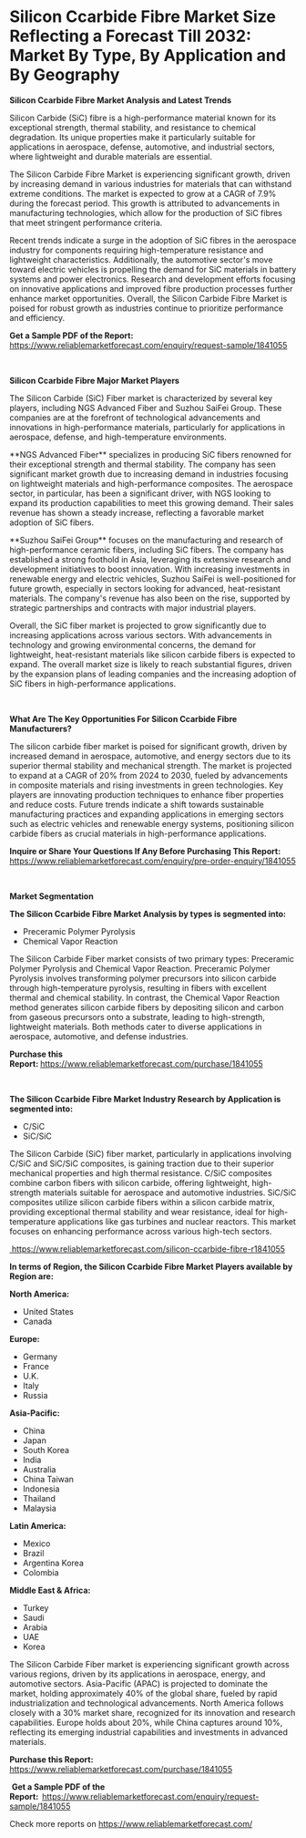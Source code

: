 <p><h1>Silicon Ccarbide Fibre Market Size Reflecting a Forecast Till 2032: Market By Type, By Application and By Geography</h1></p><p><strong>Silicon Ccarbide Fibre Market Analysis and Latest Trends</strong></p>
<p><p>Silicon Carbide (SiC) fibre is a high-performance material known for its exceptional strength, thermal stability, and resistance to chemical degradation. Its unique properties make it particularly suitable for applications in aerospace, defense, automotive, and industrial sectors, where lightweight and durable materials are essential.</p><p>The Silicon Carbide Fibre Market is experiencing significant growth, driven by increasing demand in various industries for materials that can withstand extreme conditions. The market is expected to grow at a CAGR of 7.9% during the forecast period. This growth is attributed to advancements in manufacturing technologies, which allow for the production of SiC fibres that meet stringent performance criteria.</p><p>Recent trends indicate a surge in the adoption of SiC fibres in the aerospace industry for components requiring high-temperature resistance and lightweight characteristics. Additionally, the automotive sector's move toward electric vehicles is propelling the demand for SiC materials in battery systems and power electronics. Research and development efforts focusing on innovative applications and improved fibre production processes further enhance market opportunities. Overall, the Silicon Carbide Fibre Market is poised for robust growth as industries continue to prioritize performance and efficiency.</p></p>
<p><strong>Get a Sample PDF of the Report:&nbsp;</strong> <a href="https://www.reliablemarketforecast.com/enquiry/request-sample/1841055?utm_campaign=2224&utm_medium=2&utm_source=Github&utm_content=ia&utm_term=03022025&utm_id=silicon-ccarbide-fibre">https://www.reliablemarketforecast.com/enquiry/request-sample/1841055</a></p>
<p>&nbsp;</p>
<p><strong>Silicon Ccarbide Fibre Major Market Players</strong></p>
<p><p>The Silicon Carbide (SiC) Fiber market is characterized by several key players, including NGS Advanced Fiber and Suzhou SaiFei Group. These companies are at the forefront of technological advancements and innovations in high-performance materials, particularly for applications in aerospace, defense, and high-temperature environments.</p><p>**NGS Advanced Fiber** specializes in producing SiC fibers renowned for their exceptional strength and thermal stability. The company has seen significant market growth due to increasing demand in industries focusing on lightweight materials and high-performance composites. The aerospace sector, in particular, has been a significant driver, with NGS looking to expand its production capabilities to meet this growing demand. Their sales revenue has shown a steady increase, reflecting a favorable market adoption of SiC fibers.</p><p>**Suzhou SaiFei Group** focuses on the manufacturing and research of high-performance ceramic fibers, including SiC fibers. The company has established a strong foothold in Asia, leveraging its extensive research and development initiatives to boost innovation. With increasing investments in renewable energy and electric vehicles, Suzhou SaiFei is well-positioned for future growth, especially in sectors looking for advanced, heat-resistant materials. The company's revenue has also been on the rise, supported by strategic partnerships and contracts with major industrial players.</p><p>Overall, the SiC fiber market is projected to grow significantly due to increasing applications across various sectors. With advancements in technology and growing environmental concerns, the demand for lightweight, heat-resistant materials like silicon carbide fibers is expected to expand. The overall market size is likely to reach substantial figures, driven by the expansion plans of leading companies and the increasing adoption of SiC fibers in high-performance applications.</p></p>
<p>&nbsp;</p>
<p><strong>What Are The Key Opportunities For Silicon Ccarbide Fibre Manufacturers?</strong></p>
<p><p>The silicon carbide fiber market is poised for significant growth, driven by increased demand in aerospace, automotive, and energy sectors due to its superior thermal stability and mechanical strength. The market is projected to expand at a CAGR of 20% from 2024 to 2030, fueled by advancements in composite materials and rising investments in green technologies. Key players are innovating production techniques to enhance fiber properties and reduce costs. Future trends indicate a shift towards sustainable manufacturing practices and expanding applications in emerging sectors such as electric vehicles and renewable energy systems, positioning silicon carbide fibers as crucial materials in high-performance applications.</p></p>
<p><strong>Inquire or Share Your Questions If Any Before Purchasing This Report:</strong> <a href="https://www.reliablemarketforecast.com/enquiry/pre-order-enquiry/1841055?utm_campaign=2224&utm_medium=2&utm_source=Github&utm_content=ia&utm_term=03022025&utm_id=silicon-ccarbide-fibre">https://www.reliablemarketforecast.com/enquiry/pre-order-enquiry/1841055</a></p>
<p>&nbsp;</p>
<p><strong>Market Segmentation</strong></p>
<p><strong>The Silicon Ccarbide Fibre Market Analysis by types is segmented into:</strong></p>
<p><ul><li>Preceramic Polymer Pyrolysis</li><li>Chemical Vapor Reaction</li></ul></p>
<p><p>The Silicon Carbide Fiber market consists of two primary types: Preceramic Polymer Pyrolysis and Chemical Vapor Reaction. Preceramic Polymer Pyrolysis involves transforming polymer precursors into silicon carbide through high-temperature pyrolysis, resulting in fibers with excellent thermal and chemical stability. In contrast, the Chemical Vapor Reaction method generates silicon carbide fibers by depositing silicon and carbon from gaseous precursors onto a substrate, leading to high-strength, lightweight materials. Both methods cater to diverse applications in aerospace, automotive, and defense industries.</p></p>
<p><strong>Purchase this Report:&nbsp;</strong><a href="https://www.reliablemarketforecast.com/purchase/1841055?utm_campaign=2224&utm_medium=2&utm_source=Github&utm_content=ia&utm_term=03022025&utm_id=silicon-ccarbide-fibre">https://www.reliablemarketforecast.com/purchase/1841055</a></p>
<p>&nbsp;</p>
<p><strong>The Silicon Ccarbide Fibre Market Industry Research by Application is segmented into:</strong></p>
<p><ul><li>C/SiC</li><li>SiC/SiC</li></ul></p>
<p><p>The Silicon Carbide (SiC) fiber market, particularly in applications involving C/SiC and SiC/SiC composites, is gaining traction due to their superior mechanical properties and high thermal resistance. C/SiC composites combine carbon fibers with silicon carbide, offering lightweight, high-strength materials suitable for aerospace and automotive industries. SiC/SiC composites utilize silicon carbide fibers within a silicon carbide matrix, providing exceptional thermal stability and wear resistance, ideal for high-temperature applications like gas turbines and nuclear reactors. This market focuses on enhancing performance across various high-tech sectors.</p></p>
<p><a href="https://www.reliablemarketforecast.com/silicon-ccarbide-fibre-r1841055?utm_campaign=2224&utm_medium=2&utm_source=Github&utm_content=ia&utm_term=03022025&utm_id=silicon-ccarbide-fibre">&nbsp;https://www.reliablemarketforecast.com/silicon-ccarbide-fibre-r1841055</a></p>
<p><strong>In terms of Region, the Silicon Ccarbide Fibre Market Players available by Region are:</strong></p>
<p>
    <p> <strong> North America: </strong>
        <ul>
            <li>United States</li>
            <li>Canada</li>
        </ul>
        </p> 
    <p> <strong> Europe: </strong>
        <ul>
            <li>Germany</li>
            <li>France</li>
            <li>U.K.</li>
            <li>Italy</li>
            <li>Russia</li>
        </ul>
        </p> 
    <p> <strong> Asia-Pacific: </strong>
        <ul>
            <li>China</li>
            <li>Japan</li>
            <li>South Korea</li>
            <li>India</li>
            <li>Australia</li>
            <li>China Taiwan</li>
            <li>Indonesia</li>
            <li>Thailand</li>
            <li>Malaysia</li>
        </ul>
        </p> 
    <p> <strong> Latin America: </strong>
        <ul>
            <li>Mexico</li>
            <li>Brazil</li>
            <li>Argentina Korea</li>
            <li>Colombia</li>
        </ul>
        </p> 
    <p> <strong> Middle East & Africa: </strong>
        <ul>
            <li>Turkey</li>
            <li>Saudi</li>
            <li>Arabia</li>
            <li>UAE</li>
            <li>Korea</li>
        </ul>
    </p>
    </p>
<p><p>The Silicon Carbide Fiber market is experiencing significant growth across various regions, driven by its applications in aerospace, energy, and automotive sectors. Asia-Pacific (APAC) is projected to dominate the market, holding approximately 40% of the global share, fueled by rapid industrialization and technological advancements. North America follows closely with a 30% market share, recognized for its innovation and research capabilities. Europe holds about 20%, while China captures around 10%, reflecting its emerging industrial capabilities and investments in advanced materials.</p></p>
<p><strong>Purchase this Report: </strong><a href="https://www.reliablemarketforecast.com/purchase/1841055?utm_campaign=2224&utm_medium=2&utm_source=Github&utm_content=ia&utm_term=03022025&utm_id=silicon-ccarbide-fibre">https://www.reliablemarketforecast.com/purchase/1841055</a></p>
<p>&nbsp;<strong>Get a Sample PDF of the Report:&nbsp;&nbsp;</strong><a href="https://www.reliablemarketforecast.com/enquiry/request-sample/1841055?utm_campaign=2224&utm_medium=2&utm_source=Github&utm_content=ia&utm_term=03022025&utm_id=silicon-ccarbide-fibre">https://www.reliablemarketforecast.com/enquiry/request-sample/1841055</a></p>
<p><strong></strong></p>
<p>Check more reports on <a href="https://www.reliablemarketforecast.com/?utm_campaign=2224&utm_medium=2&utm_source=Github&utm_content=ia&utm_term=03022025&utm_id=silicon-ccarbide-fibre">https://www.reliablemarketforecast.com/</a></p>
